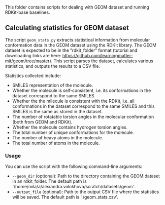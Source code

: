 This folder contains scripts for dealing with GEOM dataset and running RDKit-base baselines.

## Calculating statistics for GEOM dataset
The script `geom_stats.py` extracts statistical information from molecular conformation data in the GEOM dataset using the RDKit library. The GEOM dataset is expected to be in the "rdkit_folder" format (tutorial and downloading links are here: https://github.com/learningmatter-mit/geom/tree/master). This script parses the dataset, calculates various statistics, and outputs the results to a CSV file.

Statistics collected include:
* SMILES representation of the molecule.
* Whether the molecule is self-consistent, i.e. its conformations in the dataset correspond to the same SMILES.
* Whether the the milecule is consistent with the RDKit, i.e. all conformations in the dataset correspond to the same SMILES and this SMILES is the same as stored in the dataset.
* The number of rotatable torsion angles in the molecular conformation (both from GEOM and RDKit).
* Whether the molecule contains hydrogen torsion angles.
* The total number of unique conformations for the molecule.
* The number of heavy atoms in the molecule.
* The total number of atoms in the molecule.

### Usage

You can use the script with the following command-line arguments:

* `--geom_dir` (optional): Path to the directory containing the GEOM dataset in an rdkit_folder. The default path is '/home/mila/a/alexandra.volokhova/scratch/datasets/geom'.
* `--output_file` (optional): Path to the output CSV file where the statistics will be saved. The default path is './geom_stats.csv'.

